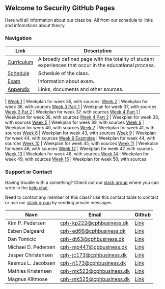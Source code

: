 ## Welcome to Security GitHub Pages

Here will all information about our class be. All from our schedule to links and infomations about theory. 

### Navigation

Link | Description
------------ | -------------
[Curriculum](./pages/curriculum.md) | A broadly defined page with the totality of student experiences that occur in the educational process.
[Schedule](./pages/schedule.md) | Schedule of the class.
[Exam](./pages/exam.md) | Information about exam.
[Appendix](./pages/appendix.md) | Links, documents and other sources.
 | 
[Week 1](./pages/week_01) | Weekplan for week 35, with sources.
[Week 2](./pages/week_02) | Weekplan for week 36, with sources
[Week 3 Part 1](./pages/week_03) | Weekplan for week 37, with sources
[Week 3 Pat 2](./pages/week_03-a10-contuined) | Weekplan for week 37, with sources
[Week 4 Part 1](./pages/week_04-A1-injection) | Weekplan for week 38, with sources
[Week 4 Part 2](./pages/week_04-A3-GDPR) | Weekplan for week 38, with sources
[Week 5](./pages/week_05-PenetrationTesting) | Weekplan for week 39, with sources
[Week 6](./pages/week_06-Networks-and-Security) | Weekplan for week 40, with sources
[Week 7](./pages/week_07-A6-A9) | Weekplan for week 41, with sources
[Week 8](./pages/week_08-SSH-SSL-Certificates-) | Weekplan for week 43, with sources
[Week 9](./pages/week_09) | Weekplan for week 44, with sources
[Week 9 Examples](./pages/week_09) | Weekplan for week 44, with sources
[Week 10](./pages/week_10-PW-DDOS-se) | Weekplan for week 45, with sources
[Week 11](./pages/week_11) | Weekplan for week 46, with sources
[Week 12](./pages/week_12) | Weekplan for week 47, with sources
[Week 13](./pages/week_13) | Weekplan for week 48, with sources
[Week 14](./pages/week_14) | Weekplan for week 49, with sources
[Week 15](./pages/week_15) | Weekplan for week 50, with sources

### Support or Contact

Having trouble with a something? Check out our [slack group](https://datamatiker-security.slack.com/) where you can write in the [help chat](https://app.slack.com/client/TMGKRJMJR/CM58R2AKD).

Need to contact any member of this class? use this contact table to contact or use our [slack group](https://datamatiker-security.slack.com/) by sending private messages.

Navn | Email | Github
------------ | ------------- | -------------
Kim P. Pedersen | cph-kp222@cphbusiness.dk | [Link](https://github.com/KimHotDK)
Esben Dalgaard | cph-ed66@cphbusiness.dk | [Link](https://github.com/Edunno)
Dan Tomicic | cph-dt63@cphbusiness.dk | [Link](https://github.com/godlikecpu)
Michael D. Pedersen | cph-mp447@cpbusiness.dk | [Link](https://github.com/mich561d)
Jesper Christensen | cph-jc173@cphbusiness.dk | [Link](https://github.com/jesper3005)
Rasmus L. Jacobsen | cph-rj173@cphbusiness.dk | [Link](https://github.com/RasmusLynge)
Mathias Kristensen | cph-mk523@cphbusiness.dk | [Link](https://github.com/mathiasbk1)
Magnus Klitmose | cph-mk525@cphbusiness.dk | [Link](https://github.com/Magmose)

